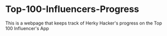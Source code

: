 # Top-100-Influencers-Progress
This is a webpage that keeps track of Herky Hacker's progress on the Top 100 Influencer's App
